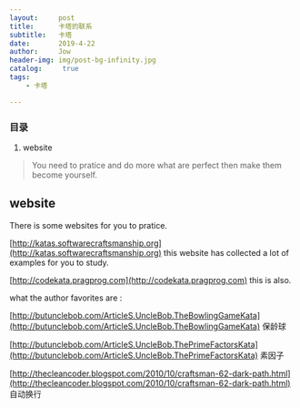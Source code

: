 ```yaml
---
layout:     post
title:      卡塔的联系
subtitle:   卡塔
date:       2019-4-22
author:     Jow
header-img: img/post-bg-infinity.jpg
catalog: 	 true 
tags:
    - 卡塔

---
```


### 目录
1. website


> You need to pratice and do more what are perfect then make them become yourself.


## website

There is some websites for you to pratice.

[http://katas.softwarecraftsmanship.org](http://katas.softwarecraftsmanship.org) this website has collected a lot of examples for you to study.

[http://codekata.pragprog.com](http://codekata.pragprog.com) this is also.

what the author favorites are :

[http://butunclebob.com/ArticleS.UncleBob.TheBowlingGameKata](http://butunclebob.com/ArticleS.UncleBob.TheBowlingGameKata)  保龄球

[http://butunclebob.com/ArticleS.UncleBob.ThePrimeFactorsKata](http://butunclebob.com/ArticleS.UncleBob.ThePrimeFactorsKata)    素因子

[http://thecleancoder.blogspot.com/2010/10/craftsman-62-dark-path.html](http://thecleancoder.blogspot.com/2010/10/craftsman-62-dark-path.html)  自动换行